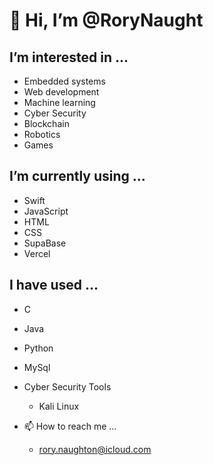 # 👋 Hi, I’m @RoryNaught
  
  ## I’m interested in ...
  - Embedded systems
  - Web development
  - Machine learning
  - Cyber Security
  - Blockchain
  - Robotics
  - Games
 
 
  ## I’m currently using ...
  - Swift
  - JavaScript
  - HTML
  - CSS
  - SupaBase
  - Vercel

 ## I have used ...
  - C
  - Java
  - Python
  - MySql
  - Cyber Security Tools
    - Kali Linux 
    

- 📫 How to reach me ...
  - rory.naughton@icloud.com  

<!---
RoryNaught/RoryNaught is a ✨ special ✨ repository because its `README.md` (this file) appears on your GitHub profile.
You can click the Preview link to take a look at your changes.
--->
